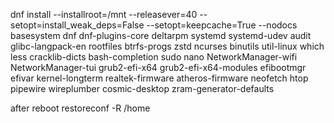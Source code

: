 dnf install   --installroot=/mnt   --releasever=40   --setopt=install_weak_deps=False   --setopt=keepcache=True   --nodocs   basesystem dnf dnf-plugins-core deltarpm systemd systemd-udev audit glibc-langpack-en rootfiles btrfs-progs zstd ncurses binutils util-linux which less cracklib-dicts bash-completion sudo nano NetworkManager-wifi NetworkManager-tui grub2-efi-x64 grub2-efi-x64-modules efibootmgr efivar kernel-longterm realtek-firmware atheros-firmware neofetch htop pipewire wireplumber cosmic-desktop zram-generator-defaults

after reboot
restoreconf -R /home
